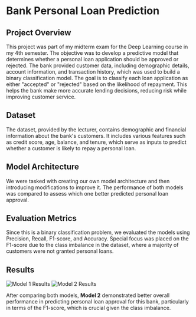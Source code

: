 # Bank Personal Loan Prediction

## Project Overview
This project was part of my midterm exam for the Deep Learning course in my 4th semester. The objective was to develop a predictive model that determines whether a personal loan application should be approved or rejected. The bank provided customer data, including demographic details, account information, and transaction history, which was used to build a binary classification model. The goal is to classify each loan application as either "accepted" or "rejected" based on the likelihood of repayment. This helps the bank make more accurate lending decisions, reducing risk while improving customer service.

## Dataset
The dataset, provided by the lecturer, contains demographic and financial information about the bank's customers. It includes various features such as credit score, age, balance, and tenure, which serve as inputs to predict whether a customer is likely to repay a personal loan.

## Model Architecture
We were tasked with creating our own model architecture and then introducing modifications to improve it. The performance of both models was compared to assess which one better predicted personal loan approval.

## Evaluation Metrics
Since this is a binary classification problem, we evaluated the models using Precision, Recall, F1-score, and Accuracy. Special focus was placed on the F1-score due to the class imbalance in the dataset, where a majority of customers were not granted personal loans.

## Results
![Model 1 Results](https://github.com/user-attachments/assets/a5b994a5-0343-4dbe-9051-d49ff1430096)
![Model 2 Results](https://github.com/user-attachments/assets/b8e3d658-7726-420e-8691-30cef2cd1adc)

After comparing both models, **Model 2** demonstrated better overall performance in predicting personal loan approval for this bank, particularly in terms of the F1-score, which is crucial given the class imbalance.
